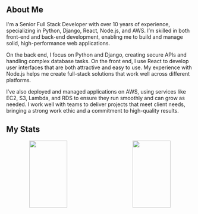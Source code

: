 ## About Me

I'm a Senior Full Stack Developer with over 10 years of experience, specializing in Python, Django, React, Node.js, and AWS. I’m skilled in both front-end and back-end development, enabling me to build and manage solid, high-performance web applications.

On the back end, I focus on Python and Django, creating secure APIs and handling complex database tasks. On the front end, I use React to develop user interfaces that are both attractive and easy to use. My experience with Node.js helps me create full-stack solutions that work well across different platforms.

I’ve also deployed and managed applications on AWS, using services like EC2, S3, Lambda, and RDS to ensure they run smoothly and can grow as needed. I work well with teams to deliver projects that meet client needs, bringing a strong work ethic and a commitment to high-quality results.

## My Stats

<div align=center>
<a href="#" title="Go to Source">
      <img height="180em" align="left" width="45%" src="https://github-readme-stats.vercel.app/api?username=perez-carlos&show_icons=true&theme=react&border_color=00dafb&include_all_commits=true"/>
 </a>
<a href="#" title="Go to Source">
      <img height="180em" width="45%" align="right" src="http://github-readme-streak-stats.herokuapp.com?user=perez-carlos&theme=react&border=00dafb&fire=DDB80F"/>
 </a>
</div>
